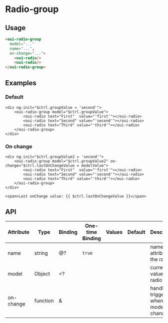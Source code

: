 # Radio-group

<component-status cx-design="complete" ux="rc"></component-status>

## Usage

```html
<oui-radio-group
  model="..."
  name="...",
  on-change="...">
    <oui-radio/>
    <oui-radio/>
</oui-radio-group>
```

## Examples

### Default

```html:preview
<div ng-init="$ctrl.groupValue = 'second'">
    <oui-radio-group model="$ctrl.groupValue">
        <oui-radio text="First"  value="'first'"></oui-radio>
        <oui-radio text="Second" value="'second'"></oui-radio>
        <oui-radio text="Third" value="'third'"></oui-radio>
    </oui-radio-group>
</div>
```

### On change

```html:preview
<div ng-init="$ctrl.groupValue2 = 'second'">
    <oui-radio-group model="$ctrl.groupValue2" on-change="$ctrl.lastOnChangeValue = modelValue">
        <oui-radio text="First"  value="'first'"></oui-radio>
        <oui-radio text="Second" value="'second'"></oui-radio>
        <oui-radio text="Third" value="'third'"></oui-radio>
    </oui-radio-group>
</div>

<span>Last onChange value: {{ $ctrl.lastOnChangeValue }}</span>
```

## API

| Attribute     | Type                    | Binding | One-time Binding | Values                   | Default | Description
| ----          | ----                    | ----    | ----             | ----                     | ----    | ----
| name          | string                  | @?      | `true`           |                          |         | name attribute of the radio
| model         | Object                  | =?      |                  |                          |         | current value of the radio
| on-change     | function                | &       |                  |                          |         | handler triggered when model has changed
